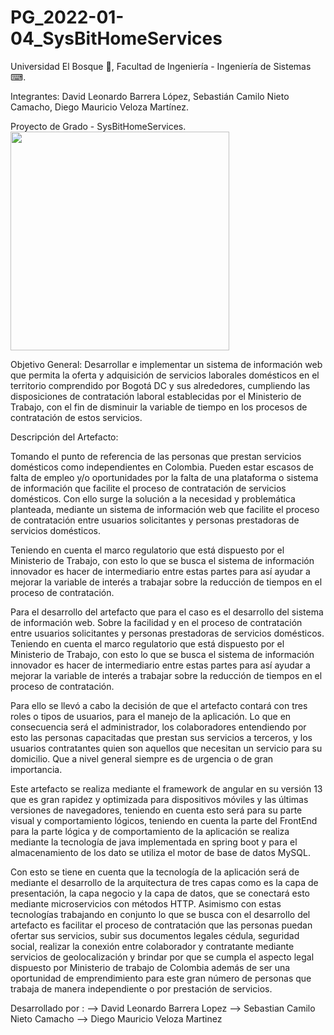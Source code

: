 # PG_2022-01-04_SysBitHomeServices 

Universidad El Bosque 🌳, Facultad de Ingeniería - Ingeniería de Sistemas ⌨.

Integrantes: David Leonardo Barrera López, Sebastián Camilo Nieto Camacho, Diego Mauricio Veloza Martínez.

Proyecto de Grado - SysBitHomeServices.
<img src="https://upload.wikimedia.org/wikipedia/commons/thumb/6/62/Logo_de_la_Universidad_El_Bosque.svg/1130px-Logo_de_la_Universidad_El_Bosque.svg.png" width="350px" hight="100px">


Objetivo General:
Desarrollar e implementar un sistema de información web que permita la oferta y adquisición de servicios laborales domésticos en el territorio comprendido por Bogotá DC y sus alrededores, cumpliendo las disposiciones de contratación laboral establecidas por el Ministerio de Trabajo, con el fin de disminuir la variable de tiempo en los procesos de contratación de estos servicios.

Descripción del Artefacto:

Tomando el punto de referencia de las personas que prestan servicios domésticos como independientes en Colombia. Pueden estar escasos de falta de empleo y/o oportunidades por la falta de una plataforma o sistema de información que facilite el proceso de contratación de servicios domésticos. Con ello surge la solución a la necesidad y problemática planteada, mediante un sistema de información web que facilite el proceso de contratación entre usuarios solicitantes y personas prestadoras de servicios domésticos. 

Teniendo en cuenta el marco regulatorio que está dispuesto por el Ministerio de Trabajo, con esto lo que se busca el sistema de información innovador es hacer de intermediario entre estas partes para así ayudar a mejorar la variable de interés a trabajar sobre la reducción de tiempos en el proceso de contratación. 

Para el desarrollo del artefacto que para el caso es el desarrollo del sistema de información web. Sobre la facilidad y en el proceso de contratación entre usuarios solicitantes y personas prestadoras de servicios domésticos. Teniendo en cuenta el marco regulatorio que está dispuesto por el Ministerio de Trabajo, con esto lo que se busca el sistema de información innovador es hacer de intermediario entre estas partes para así ayudar a mejorar la variable de interés a trabajar sobre la reducción de tiempos en el proceso de contratación. 

Para ello se llevó a cabo la decisión de que el artefacto contará con tres roles o tipos de usuarios, para el manejo de la aplicación. Lo que en consecuencia será el administrador, los colaboradores entendiendo por esto las personas capacitadas que prestan sus servicios a terceros, y los usuarios contratantes quien son aquellos que necesitan un servicio para su domicilio. Que a nivel general siempre es de urgencia o de gran importancia. 

Este artefacto se realiza mediante el framework de angular en su versión 13 que es gran rapidez y optimizada para dispositivos móviles y las últimas versiones de navegadores, teniendo en cuenta esto será para su parte visual y comportamiento lógicos, teniendo en cuenta la parte del FrontEnd para la parte lógica y de comportamiento de la aplicación se realiza mediante la tecnología de java implementada en spring boot y para el almacenamiento de los dato se utiliza el motor de base de datos MySQL. 

Con esto se tiene en cuenta que la tecnología de la aplicación será de mediante el desarrollo de la arquitectura de tres capas como es la capa de presentación, la capa negocio y la capa de datos, que se conectará esto mediante microservicios con métodos HTTP. Asimismo con estas tecnologías trabajando en conjunto lo que se busca con el desarrollo del artefacto es facilitar el proceso de contratación que las personas puedan ofertar sus servicios, subir sus documentos legales cédula, seguridad social, realizar la conexión entre colaborador y contratante mediante servicios de geolocalización y brindar por que se cumpla el aspecto legal dispuesto por Ministerio de trabajo de Colombia además de ser una oportunidad de emprendimiento para este gran número de personas que trabaja de manera independiente o por prestación de servicios. 


Desarrollado por : 
--> David Leonardo Barrera Lopez
--> Sebastian Camilo Nieto Camacho
--> Diego Mauricio Veloza Martinez


